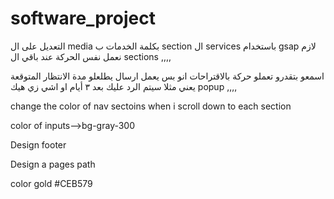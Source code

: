 # software_project
التعديل على ال media بكلمة الخدمات ب section  ال services باستخدام gsap لازم نعمل نفس الحركة عند باقي ال sections  ,,,,
 
اسمعو بتقدرو تعملو حركة بالاقتراحات انو بس يعمل ارسال يطلعلو مدة الانتظار المتوقعة يعني مثلا سيتم الرد عليك بعد ٣ أيام او اشي زي هيك popup ,,,,

change the color of nav sectoins when i scroll down to each section 

color of inputs-->bg-gray-300 

Design footer

Design a pages path 

color gold #CEB579 
